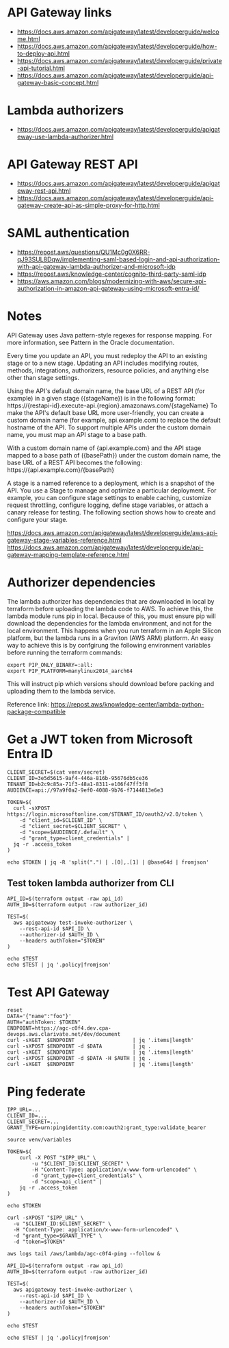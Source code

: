 # API Gateway links

- https://docs.aws.amazon.com/apigateway/latest/developerguide/welcome.html
- https://docs.aws.amazon.com/apigateway/latest/developerguide/how-to-deploy-api.html
- https://docs.aws.amazon.com/apigateway/latest/developerguide/private-api-tutorial.html
- https://docs.aws.amazon.com/apigateway/latest/developerguide/api-gateway-basic-concept.html

# Lambda authorizers

- https://docs.aws.amazon.com/apigateway/latest/developerguide/apigateway-use-lambda-authorizer.html

# API Gateway REST API

- https://docs.aws.amazon.com/apigateway/latest/developerguide/apigateway-rest-api.html
- https://docs.aws.amazon.com/apigateway/latest/developerguide/api-gateway-create-api-as-simple-proxy-for-http.html

# SAML authentication

- https://repost.aws/questions/QU1Mc0g0X6RR-qJ93SUL8Dqw/implementing-saml-based-login-and-api-authorization-with-api-gateway-lambda-authorizer-and-microsoft-idp
- https://repost.aws/knowledge-center/cognito-third-party-saml-idp
- https://aws.amazon.com/blogs/modernizing-with-aws/secure-api-authorization-in-amazon-api-gateway-using-microsoft-entra-id/

# Notes
 
API Gateway uses Java pattern-style regexes for response mapping. For more information, see Pattern in the Oracle documentation.
 
Every time you update an API, you must redeploy the API to an existing stage or to a new stage. Updating an API includes modifying routes, methods, integrations, authorizers, resource policies, and anything else other than stage settings.
 
Using the API's default domain name, the base URL of a REST API (for example) in a given stage ({stageName}) is in the following format:
https://{restapi-id}.execute-api.{region}.amazonaws.com/{stageName}
To make the API's default base URL more user-friendly, you can create a custom domain name (for example, api.example.com) to replace the default hostname of the API. To support multiple APIs under the custom domain name, you must map an API stage to a base path.
 
With a custom domain name of {api.example.com} and the API stage mapped to a base path of ({basePath}) under the custom domain name, the base URL of a REST API becomes the following:
https://{api.example.com}/{basePath}
 
A stage is a named reference to a deployment, which is a snapshot of the API. You use a Stage to manage and optimize a particular deployment. For example, you can configure stage settings to enable caching, customize request throttling, configure logging, define stage variables, or attach a canary release for testing. The following section shows how to create and configure your stage.
 
https://docs.aws.amazon.com/apigateway/latest/developerguide/aws-api-gateway-stage-variables-reference.html
https://docs.aws.amazon.com/apigateway/latest/developerguide/api-gateway-mapping-template-reference.html


# Authorizer dependencies

The lambda authorizer has dependencies that are downloaded in local by terraform before uploading the lambda code to AWS. To achieve this, the lambda module runs pip in local. Because of this, you must ensure pip will download the dependencies for the lambda environment, and not for the local environment. This happens when you run terraform in an Apple Silicon platform, but the lambda runs in a Graviton (AWS ARM) platform. An easy way to achieve this is by confgirung the following environment variables before running the terraform commands:

```
export PIP_ONLY_BINARY=:all:
export PIP_PLATFORM=manylinux2014_aarch64
```

This will instruct pip which versions should download before packing and uploading them to the lambda service.

Reference link: https://repost.aws/knowledge-center/lambda-python-package-compatible

# Get a JWT token from Microsoft Entra ID

```
CLIENT_SECRET=$(cat venv/secret)
CLIENT_ID=3e5d5615-9af4-446a-816b-95676db5ce36
TENANT_ID=b2c9c85a-71f3-48a1-8311-e106f47ff3f8
AUDIENCE=api://97a9f0a2-9ef0-4088-9b76-f7144813e6e3

TOKEN=$(
  curl -sXPOST https://login.microsoftonline.com/$TENANT_ID/oauth2/v2.0/token \
    -d "client_id=$CLIENT_ID" \
    -d "client_secret=$CLIENT_SECRET" \
    -d "scope=$AUDIENCE/.default" \
    -d "grant_type=client_credentials" |
  jq -r .access_token
)

echo $TOKEN | jq -R 'split(".") | .[0],.[1] | @base64d | fromjson'
```

## Test token lambda authorizer from CLI

```
API_ID=$(terraform output -raw api_id)
AUTH_ID=$(terraform output -raw authorizer_id)

TEST=$(
  aws apigateway test-invoke-authorizer \
    --rest-api-id $API_ID \
    --authorizer-id $AUTH_ID \
    --headers authToken="$TOKEN"
)

echo $TEST
echo $TEST | jq '.policy|fromjson'
```

# Test API Gateway

```
reset
DATA='{"name":"foo"}'
AUTH="authToken: $TOKEN"
ENDPOINT=https://agc-c0f4.dev.cpa-devops.aws.clarivate.net/dev/document
curl -sXGET  $ENDPOINT                   | jq '.items|length'
curl -sXPOST $ENDPOINT -d $DATA          | jq .
curl -sXGET  $ENDPOINT                   | jq '.items|length'
curl -sXPOST $ENDPOINT -d $DATA -H $AUTH | jq .
curl -sXGET  $ENDPOINT                   | jq '.items|length'
```

# Ping federate

```
IPP_URL=...
CLIENT_ID=...
CLIENT_SECRET=...
GRANT_TYPE=urn:pingidentity.com:oauth2:grant_type:validate_bearer

source venv/variables

TOKEN=$(
    curl -X POST "$IPP_URL" \
        -u "$CLIENT_ID:$CLIENT_SECRET" \
        -H "Content-Type: application/x-www-form-urlencoded" \
        -d "grant_type=client_credentials" \
        -d "scope=api_client" |
    jq -r .access_token
)

echo $TOKEN

curl -sXPOST "$IPP_URL" \
  -u "$CLIENT_ID:$CLIENT_SECRET" \
  -H "Content-Type: application/x-www-form-urlencoded" \
  -d "grant_type=$GRANT_TYPE" \
  -d "token=$TOKEN"

aws logs tail /aws/lambda/agc-c0f4-ping --follow &

API_ID=$(terraform output -raw api_id)
AUTH_ID=$(terraform output -raw authorizer_id)

TEST=$(
  aws apigateway test-invoke-authorizer \
    --rest-api-id $API_ID \
    --authorizer-id $AUTH_ID \
    --headers authToken="$TOKEN"
)

echo $TEST

echo $TEST | jq '.policy|fromjson'

```
